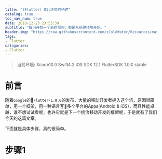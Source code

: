 ```yaml
---
title: "[Flutter] 01:环境的搭建"
catalog: true
toc_nav_num: true
date: 2018-12-23 23:55:30
subtitle: "每当开始一个新的框架，都是从搭建环境开始。"
header-img: "https://raw.githubusercontent.com/zColdWater/Resources/master/Images/legend_cover.jpg"
tags:
- Flutter
catagories:
- Flutter
---
```


> 当前环境: Xcode10.0 Swift4.2 iOS SDK 12.1 FlutterSDK 1.0.0 stable

前言
=======
随着`Google`的`Flutter-1.0.0`的发布，大量的移动开发者拥入这个坑，原因很简单，用一个框架，用一种语言写多个平台的Apps(Android & iOS)，而且性能卓越，谁不想试试看呢，也许它就是下一个统治移动开发的框架呢，于是就有了我们今天的这篇文章。

下面就是具体步骤，真的很简单。

步骤1
=======



